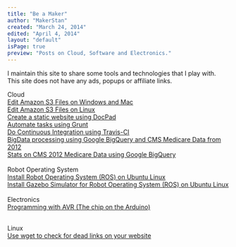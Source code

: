 ```yaml
---
title: "Be a Maker"
author: "MakerStan"
created: "March 24, 2014"
edited: "April 4, 2014"
layout: "default"
isPage: true
preview: "Posts on Cloud, Software and Electronics."
---
```

I maintain this site to share some tools and technologies that I play with. This site does not have any ads, popups or affiliate links.

Cloud
<br />
[Edit Amazon S3 Files on Windows and Mac](edit-amazon-s3-files.html)
<br />
[Edit Amazon S3 Files on Linux](edit-amazon-s3-files-linux.html)
<br />
[Create a static website using DocPad](static-website-docpad.html)
<br />
[Automate tasks using Grunt](grunt-install-and-setup.html)
<br />
[Do Continuous Integration using Travis-CI](setup-travis-ci.html)
<br />
[BigData processing using Google BigQuery and CMS Medicare Data from 2012](google-bigquery-medicare.html)
<br />
[Stats on CMS 2012 Medicare Data using Google BigQuery](medicare-2012-stats.html)
<br />
<br />
Robot Operating System
<br />
[Install Robot Operating System (ROS) on Ubuntu Linux](install-ros-hydro-on-ubuntu-precise.html)
<br />
[Install Gazebo Simulator for Robot Operating System (ROS) on Ubuntu Linux](install-gazebo-ros-on-ubuntu-precise.html)
<br />
<br />
Electronics
<br />
[Programming with AVR (The chip on the Arduino)](programming-with-avr.html)
<br />
<br />

Linux
<br />
[Use wget to check for dead links on your website](wget-check-dead-links.html)
<br />
